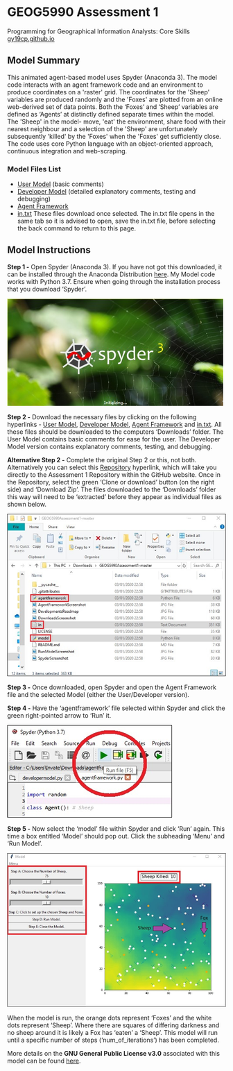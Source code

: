 # GEOG5990 Assessment 1
Programming for Geographical Information Analysts: Core Skills
[gy19cp.github.io](https://gy19cp.github.io/index.html)

## Model Summary

This animated agent-based model uses Spyder (Anaconda 3). The model code interacts with an agent framework code and an environment to produce coordinates on a 'raster' grid. The coordinates for the 'Sheep' variables are produced randomly and the 'Foxes' are plotted from an online web-derived set of data points. Both the ‘Foxes’ and ‘Sheep’ variables are defined as ‘Agents’ at distinctly defined separate times within the model. The 'Sheep' in the model- move, 'eat' the environment, share food with their nearest neighbour and a selection of the 'Sheep' are unfortunately subsequently 'killed' by the 'Foxes' when the 'Foxes' get sufficiently close. The code uses core Python language with an object-oriented approach, continuous integration and web-scraping.

### Model Files List
-	[User Model](https://gy19cp.github.io/usermodel.py) (basic comments)
-	[Developer Model](https://gy19cp.github.io/developermodel.py) (detailed explanatory comments, testing and debugging) 
-	[Agent Framework](https://gy19cp.github.io/agentframework.py)
-	[in.txt]( https://gy19cp.github.io/in.txt)
These files download once selected. The in.txt file opens in the same tab so it is advised to open, save the in.txt file, before selecting the back command to return to this page.

## Model Instructions 

**Step 1 -** Open Spyder (Anaconda 3). If you have not got this downloaded, it can be installed through the Anaconda Distribution [here](https://www.anaconda.com/distribution/). My Model code works with Python 3.7. Ensure when going through the installation process that you download ‘Spyder’. 

![Spyder Screenshot](SpyderScreenshot.jpg "Initiating Spyder")

**Step 2 -** Download the necessary files by clicking on the following hyperlinks - [User Model](http://gy19cp.github.io/model.py), [Developer Model](http://gy19cp.github.io/model.py), [Agent Framework](http://gy19cp.github.io/model.py) and [in.txt](https://gy19cp.github.io/in.txt). All these files should be downloaded to the computers ‘Downloads’ folder. The User Model contains basic comments for ease for the user. The Developer Model version contains explanatory comments, testing, and debugging. 

**Alternative Step 2 -** Complete the original Step 2 or this, not both. Alternatively you can select this [Repository](https://github.com/gy19cp/GEOG5990Assessment1) hyperlink, which will take you directly to the Assessment 1 Repository within the GitHub website. Once in the Repository, select the green ‘Clone or download’ button (on the right side) and ‘Download Zip’. The files downloaded to the ‘Downloads’ folder this way will need to be ‘extracted’ before they appear as individual files as shown below.  

![DownloadsScreenshot](DownloadsScreenshot.jpg "Downloads")

**Step 3 -** Once downloaded, open Spyder and open the Agent Framework file and the selected Model (either the User/Developer version). 

**Step 4 -** Have the ‘agentframework’ file selected within Spyder and click the green right-pointed arrow to ‘Run’ it.

![AgentFrameworkScreenshot](AgentFrameworkScreenshot.jpg "Agent Framework")
  
**Step 5 -** Now select the ‘model’ file within Spyder and click ‘Run’ again. This time a box entitled ‘Model’ should pop out. Click the subheading ‘Menu’ and ‘Run Model’. 
 
![RunModelScreenshot](RunModelScreenshot.jpg "Run Model")
 
When the model is run, the orange dots represent ‘Foxes’ and the white dots represent ‘Sheep’. Where there are squares of differing darkness and no sheep around it is likely a Fox has ‘eaten’ a ‘Sheep’. This model will run until a specific number of steps (‘num_of_iterations’) has been completed. 

More details on the **GNU General Public License v3.0** associated with this model can be found [here](https://github.com/gy19cp/gy19cp.github.io/blob/master/LICENSE).
